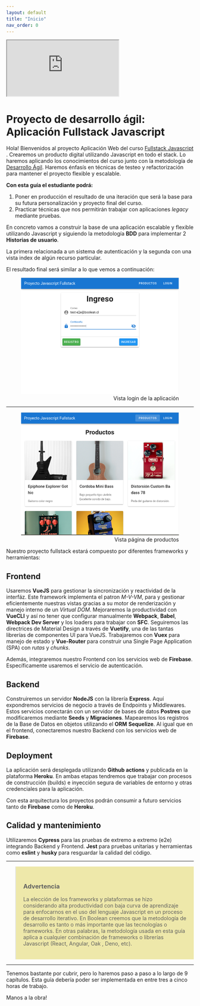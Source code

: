 ```yaml
---
layout: default
title: "Inicio"
nav_order: 0
---
```



<div class="embed-responsive embed-responsive-16by9">
  <iframe class="embed-responsive-item" src="https://youtu.com/embed/CuT4bgTvtfY" allowfullscreen></iframe>
</div>

# Proyecto de desarrollo ágil: Aplicación Fullstack Javascript 

Hola! Bienvenidos al proyecto Aplicación Web del curso [Fullstack Javascript ](https://boolean.cl/courses/javascript-full-stack-basic). Crearemos un producto digital utilizando Javascript en todo el stack. Lo haremos aplicando los conocimientos del curso junto con la metodología de [Desarrollo Ágil](https://docs.microsoft.com/en-us/devops/plan/what-is-agile-development). Haremos énfasís en técnicas de testeo y refactorización para mantener el proyecto flexible y escalable.

**Con esta guía el estudiante podrá:**

  1. Poner en producción el resultado de una iteración que será la base para su futura personalización y proyecto final del curso. 
  2. Practicar técnicas que nos permitirán trabajar con aplicaciones *legacy* mediante pruebas. 
   
  

En concreto vamos a construir la base de una aplicación escalable y flexible utilizando Javascript y siguiendo la metodología **BDD** para implementar 2 **Historias de usuario**. 

La primera relacionada a un sistema de autenticación y la segunda con una vista index de algún recurso particular.       

El resultado final será similar a lo que vemos a continuación:

<figure>
  <img src="docs/images/00-demoScreen-1.png" alt="Lo que haremos 1">
  <figcaption style="text-align:right">Vista login de la aplicación</figcaption>
</figure>

<hr>

<figure>
  <img src="docs/images/00-demoScreen-2.png" alt="Lo que haremos 2">
  <figcaption style="text-align:right">Vista página de productos</figcaption>
</figure>


Nuestro proyecto fullstack estará compuesto por diferentes frameworks y herramientas: 

 ## Frontend

Usaremos **VueJS** para gestionar la sincronización y reactividad de la interfáz. Este framework implementa el patron *M-V-VM*, para y gestionar eficientemente nuestras vistas gracias a su motor de renderización y manejo interno de un *Virtual DOM*. Mejoraremos la productividad con **VueCLI** y así no tener que configurar manualmente **Webpack**, **Babel**, **Webpack Dev Server** y los loaders para trabajar con **SFC**. Seguiremos las directrices de Material Design a través de **Vuetify**, una de las tantas librerías de componentes UI para VueJS. Trabajaremos con **Vuex** para manejo de estado y **Vue-Router** para construir una Single Page Application (SPA) con *rutas* y *chunks*.

Además, integraremos nuestro Frontend con los servicios web de **Firebase**. Específicamente usaremos el servicio de autenticación.

## Backend

Construiremos un servidor **NodeJS** con la librería **Express**. Aquí expondremos servicios de negocio a través de Endpoints y Middlewares. Estos servicios conectarán con un servidor de bases de datos **Postres** que modificaremos mediante **Seeds** y **Migraciones**. Mapearemos los registros de la Base de Datos en objetos utilizando el **ORM** **Sequelize**. Al igual que en el frontend, conectaremos nuestro Backend con los servicios web de    **Firebase**. 

## Deployment

La aplicación será desplegada utilizando **Github actions** y publicada en la plataforma **Heroku**. En ambas etapas tendremos que trabajar con procesos de construcción (builds) e inyección segura de variables de entorno y otras credenciales para la aplicación.

Con esta arquitectura los proyectos podrán consumir a futuro servicios tanto de **Firebase** como de **Heroku**.

## Calidad y mantenimiento

Utilizaremos **Cypress** para las pruebas de extremo a extremo (e2e) integrando Backend y Frontend. **Jest** para pruebas unitarias y herramientas como **eslint** y **husky** para resguardar la calidad del código. 

<hr/>
<blockquote style="background-color:PaleGoldenRod;padding:20px">
  <h3>Advertencia</h3>
  <p>La elección de los frameworks y plataformas se hizo considerando alta productividad con baja curva de aprendizaje para enfocarnos en el uso del lenguaje Javascript en un proceso de desarrollo iterativo. En Boolean creemos que la metodología de desarrollo es tanto o más importante que las tecnologías o frameworks. En otras palabras, la metodología usada en esta guía aplica a cualquier combinación de frameworks o librerías Javascript (React, Angular, Oak , Deno, etc).</p>
</blockquote>
<hr/>


Tenemos bastante por cubrir, pero lo haremos paso a paso a lo largo de 9 capítulos. Esta guía debería poder ser implementada en entre tres a cinco horas de trabajo.

Manos a la obra!
